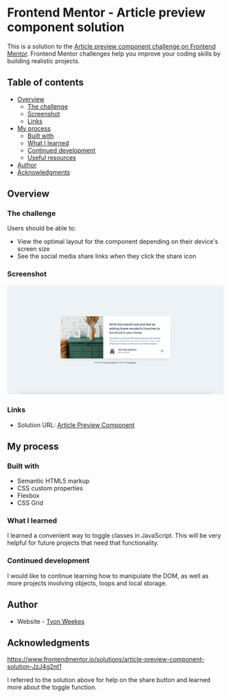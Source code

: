 # Frontend Mentor - Article preview component solution

This is a solution to the [Article preview component challenge on Frontend Mentor](https://www.frontendmentor.io/challenges/article-preview-component-dYBN_pYFT). Frontend Mentor challenges help you improve your coding skills by building realistic projects. 

## Table of contents

- [Overview](#overview)
  - [The challenge](#the-challenge)
  - [Screenshot](#screenshot)
  - [Links](#links)
- [My process](#my-process)
  - [Built with](#built-with)
  - [What I learned](#what-i-learned)
  - [Continued development](#continued-development)
  - [Useful resources](#useful-resources)
- [Author](#author)
- [Acknowledgments](#acknowledgments)

## Overview

### The challenge

Users should be able to:

- View the optimal layout for the component depending on their device's screen size
- See the social media share links when they click the share icon

### Screenshot

![](./screenshot.png)

### Links

- Solution URL: [Article Preview Component](https://gilded-cendol-5cd343.netlify.app)

## My process

### Built with

- Semantic HTML5 markup
- CSS custom properties
- Flexbox
- CSS Grid

### What I learned

I learned a convenient way to toggle classes in JavaScript. This will be very helpful for future projects that need that functionality.

### Continued development

I would like to continue learning how to manipulate the DOM, as well as more projects involving objects, loops and local storage.

## Author

- Website - [Tyon Weekes](https://www.tyonweekes.com)

## Acknowledgments

https://www.frontendmentor.io/solutions/article-preview-component-solution-JzJ4g2nt1

I referred to the solution above for help on the share button and learned more about the toggle function.